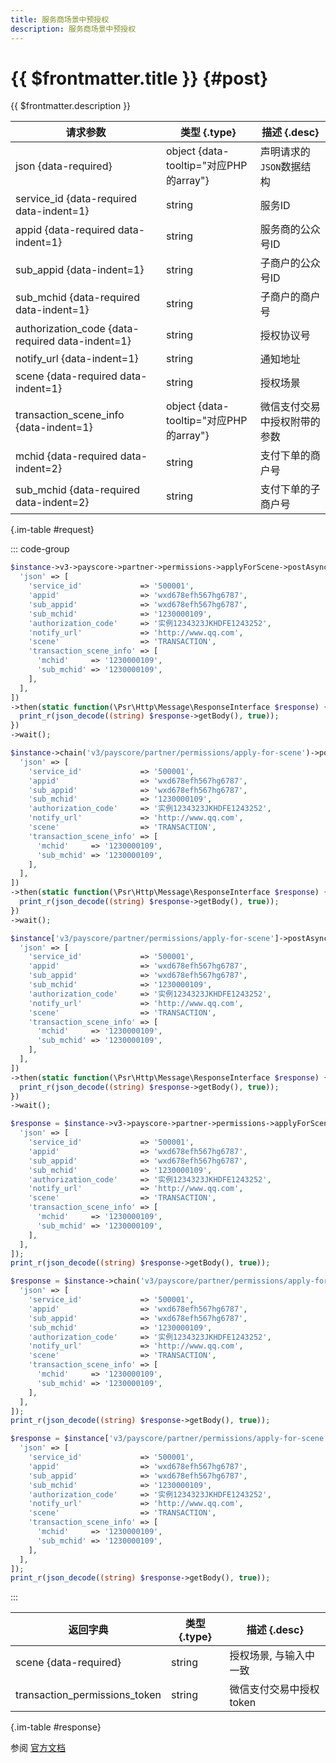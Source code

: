 ```yaml
---
title: 服务商场景中预授权
description: 服务商场景中预授权
---
```


# {{ $frontmatter.title }} {#post}

{{ $frontmatter.description }}

| 请求参数 | 类型 {.type} | 描述 {.desc}
| --- | --- | ---
| json {data-required} | object {data-tooltip="对应PHP的array"} | 声明请求的`JSON`数据结构
| service_id {data-required data-indent=1} | string | 服务ID
| appid {data-required data-indent=1} | string | 服务商的公众号ID
| sub_appid {data-indent=1} | string | 子商户的公众号ID
| sub_mchid {data-required data-indent=1} | string | 子商户的商户号
| authorization_code {data-required data-indent=1} | string | 授权协议号
| notify_url {data-indent=1} | string | 通知地址
| scene {data-required data-indent=1} | string | 授权场景
| transaction_scene_info {data-indent=1} | object {data-tooltip="对应PHP的array"} | 微信支付交易中授权附带的参数
| mchid {data-required data-indent=2} | string | 支付下单的商户号
| sub_mchid {data-required data-indent=2} | string | 支付下单的子商户号

{.im-table #request}

::: code-group

```php [异步纯链式]
$instance->v3->payscore->partner->permissions->applyForScene->postAsync([
  'json' => [
    'service_id'             => '500001',
    'appid'                  => 'wxd678efh567hg6787',
    'sub_appid'              => 'wxd678efh567hg6787',
    'sub_mchid'              => '1230000109',
    'authorization_code'     => '实例1234323JKHDFE1243252',
    'notify_url'             => 'http://www.qq.com',
    'scene'                  => 'TRANSACTION',
    'transaction_scene_info' => [
      'mchid'     => '1230000109',
      'sub_mchid' => '1230000109',
    ],
  ],
])
->then(static function(\Psr\Http\Message\ResponseInterface $response) {
  print_r(json_decode((string) $response->getBody(), true));
})
->wait();
```

```php [异步声明式]
$instance->chain('v3/payscore/partner/permissions/apply-for-scene')->postAsync([
  'json' => [
    'service_id'             => '500001',
    'appid'                  => 'wxd678efh567hg6787',
    'sub_appid'              => 'wxd678efh567hg6787',
    'sub_mchid'              => '1230000109',
    'authorization_code'     => '实例1234323JKHDFE1243252',
    'notify_url'             => 'http://www.qq.com',
    'scene'                  => 'TRANSACTION',
    'transaction_scene_info' => [
      'mchid'     => '1230000109',
      'sub_mchid' => '1230000109',
    ],
  ],
])
->then(static function(\Psr\Http\Message\ResponseInterface $response) {
  print_r(json_decode((string) $response->getBody(), true));
})
->wait();
```

```php [异步属性式]
$instance['v3/payscore/partner/permissions/apply-for-scene']->postAsync([
  'json' => [
    'service_id'             => '500001',
    'appid'                  => 'wxd678efh567hg6787',
    'sub_appid'              => 'wxd678efh567hg6787',
    'sub_mchid'              => '1230000109',
    'authorization_code'     => '实例1234323JKHDFE1243252',
    'notify_url'             => 'http://www.qq.com',
    'scene'                  => 'TRANSACTION',
    'transaction_scene_info' => [
      'mchid'     => '1230000109',
      'sub_mchid' => '1230000109',
    ],
  ],
])
->then(static function(\Psr\Http\Message\ResponseInterface $response) {
  print_r(json_decode((string) $response->getBody(), true));
})
->wait();
```

```php [同步纯链式]
$response = $instance->v3->payscore->partner->permissions->applyForScene->post([
  'json' => [
    'service_id'             => '500001',
    'appid'                  => 'wxd678efh567hg6787',
    'sub_appid'              => 'wxd678efh567hg6787',
    'sub_mchid'              => '1230000109',
    'authorization_code'     => '实例1234323JKHDFE1243252',
    'notify_url'             => 'http://www.qq.com',
    'scene'                  => 'TRANSACTION',
    'transaction_scene_info' => [
      'mchid'     => '1230000109',
      'sub_mchid' => '1230000109',
    ],
  ],
]);
print_r(json_decode((string) $response->getBody(), true));
```

```php [同步声明式]
$response = $instance->chain('v3/payscore/partner/permissions/apply-for-scene')->post([
  'json' => [
    'service_id'             => '500001',
    'appid'                  => 'wxd678efh567hg6787',
    'sub_appid'              => 'wxd678efh567hg6787',
    'sub_mchid'              => '1230000109',
    'authorization_code'     => '实例1234323JKHDFE1243252',
    'notify_url'             => 'http://www.qq.com',
    'scene'                  => 'TRANSACTION',
    'transaction_scene_info' => [
      'mchid'     => '1230000109',
      'sub_mchid' => '1230000109',
    ],
  ],
]);
print_r(json_decode((string) $response->getBody(), true));
```

```php [同步属性式]
$response = $instance['v3/payscore/partner/permissions/apply-for-scene']->post([
  'json' => [
    'service_id'             => '500001',
    'appid'                  => 'wxd678efh567hg6787',
    'sub_appid'              => 'wxd678efh567hg6787',
    'sub_mchid'              => '1230000109',
    'authorization_code'     => '实例1234323JKHDFE1243252',
    'notify_url'             => 'http://www.qq.com',
    'scene'                  => 'TRANSACTION',
    'transaction_scene_info' => [
      'mchid'     => '1230000109',
      'sub_mchid' => '1230000109',
    ],
  ],
]);
print_r(json_decode((string) $response->getBody(), true));
```

:::

| 返回字典 | 类型 {.type} | 描述 {.desc}
| --- | --- | ---
| scene {data-required} | string | 授权场景, 与输入中一致
| transaction_permissions_token | string | 微信支付交易中授权token

{.im-table #response}

参阅 [官方文档](https://pay.weixin.qq.com/doc/v3/partner/4012778802)
